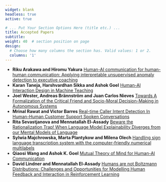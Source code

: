 ```yaml
---
widget: blank
headless: true
active: true

# ... Put Your Section Options Here (title etc.) ...
title: Accepted Papers
subtitle:
weight: 40  # section position on page
design:
  # Choose how many columns the section has. Valid values: 1 or 2.
  columns: '1'
---
```


* **Riku Arakawa and Hiromu Yakura**  [Human-AI communication for human-human communication: Applying interpretable unsupervised anomaly detection to executive coaching](/uploads/CHAI-22_paper_1426.pdf)
* **Karan Taneja, Harshvardhan Sikka and Ashok Goel**  [Human-AI Interaction Design in Machine Teaching](/uploads/CHAI-22_paper_1887.pdf)
* **Joel Wester, Andreas Brännström and Juan Carlos Nieves** [Towards A Formalization of the Critical Friend and Socio-Moral Decision-Making in Autonomous Systems](/uploads/CHAI-22_paper_2915.pdf)
* **Mrinal Rawat and Victor Barres** [Real-time Caller Intent Detection In Human-Human Customer Support Spoken Conversations](/uploads/CHAI-22_paper_3352.pdf)
* **Rita Sevastjanova and Mennatallah El-Assady** [Beware the Rationalization Trap! When Language Model Explainability Diverges from our Mental Models of Language](/uploads/CHAI-22_paper_8110.pdf)
* **Sylwia Majchrowska, Marta Plantykow and Milena Olech** [Handling sign language transcription system with the computer-friendly numerical multilabels](/uploads/CHAI-22_paper_8908.pdf)
* **Qiaosi Wang and Ashok K. Goel** [Mutual Theory of Mind for Human-AI Communication](/uploads/CHAI-22_paper_9163.pdf)
* **David Lindner and Mennatallah El-Assady** [Humans are not Boltzmann Distributions: Challenges and Opportunities for Modelling Human Feedback and Interaction in Reinforcement Learning](/uploads/CHAI-22_paper_9727.pdf)

